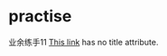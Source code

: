 # practise
业余练手11
[This link](http://172.16.67.23:8080/zhongbaofrontend/page/mobile/annualreport/index?test=xxx) has no title attribute.
